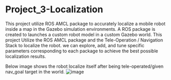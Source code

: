 # Project_3-Localization

This project utilize ROS AMCL package to accurately localize a mobile robot inside a map in the Gazebo simulation environments.
A ROS package is created to launches a custom robot model in a custom Gazebo world. This project Utilize the ROS AMCL package and the Tele-Operation / Navigation Stack to localize the robot. we can explore, add, and tune specific parameters corresponding to each package to achieve the best possible localization results. 

Below image shows the robot localize itself after being tele-operated/given nav_goal target in the world.
![image](https://github.com/Bebil-P/Project_3-Localization/assets/109389468/ac8bf11b-23a3-4f04-aa9d-e0d5fa39fbd8)
